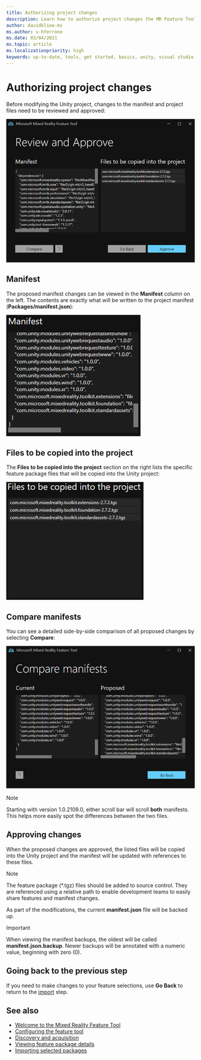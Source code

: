 ```yaml
---
title: Authorizing project changes
description: Learn how to authorize project changes the MR Feature Tool for HoloLens and VR development.
author: davidkline-ms
ms.author: v-hferrone
ms.date: 03/04/2021
ms.topic: article
ms.localizationpriority: high
keywords: up-to-date, tools, get started, basics, unity, visual studio, toolkit, mixed reality headset, windows mixed reality headset, virtual reality headset, installation, Windows, HoloLens, emulator, unreal, openxr
---
```


# Authorizing project changes

Before modifying the Unity project, changes to the manifest and project files need to be reviewed and approved:

![Requesting authorization](images/FeatureToolApprovalRequest.png)

## Manifest

The proposed manifest changes can be viewed in the **Manifest** column on the left. The contents are exactly what will be written to the project manifest (**Packages/manifest.json**):

![Manifest preview](images/ManifestPreview.png)

## Files to be copied into the project

The **Files to be copied into the project** section on the right lists the specific feature package files that will be copied into the Unity project:

![Manifest preview with files to be copied](images/FilesToCopy.png)

## Compare manifests

You can see a detailed side-by-side comparison of all proposed changes by selecting **Compare**:

![Compare manifests](images/FeatureToolCompareManifest.png)

> [!NOTE]
> Starting with version 1.0.2109.0, either scroll bar will scroll **both** manifests. This helps more easily spot the differences between the two files.

## Approving changes

When the proposed changes are approved, the listed files will be copied into the Unity project and the manifest will be updated with references to these files.

> [!NOTE]
> The feature package (*.tgz) files should be added to source control. They are referenced using a relative path to enable development teams to easily share features and manifest changes.

 As part of the modifications, the current **manifest.json** file will be backed up.

> [!IMPORTANT]
> When viewing the manifest backups, the oldest will be called **manifest.json.backup**. Newer backups will be annotated with a numeric value, beginning with zero (0).

## Going back to the previous step

If you need to make changes to your feature selections, use **Go Back** to return to the [import](importing-features.md) step.

## See also

- [Welcome to the Mixed Reality Feature Tool](welcome-to-mr-feature-tool.md)
- [Configuring the feature tool](configuring-feature-tool.md)
- [Discovery and acquisition](discovering-features.md)
- [Viewing feature package details](viewing-package-details.md)
- [Importing selected packages](importing-features.md)
